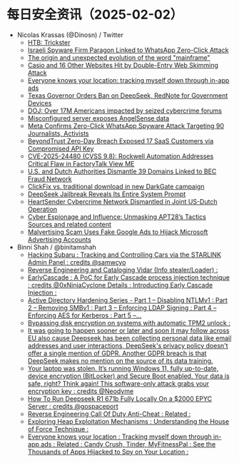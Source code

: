 # 每日安全资讯（2025-02-02）

- Nicolas Krassas (@Dinosn) / Twitter
  - [HTB: Trickster](https://x.com/Dinosn/status/1885757762056941848)
  - [Israeli Spyware Firm Paragon Linked to WhatsApp Zero-Click Attack](https://x.com/Dinosn/status/1885757691563262258)
  - [The origin and unexpected evolution of the word "mainframe"](https://x.com/Dinosn/status/1885757491780169879)
  - [Casio and 16 Other Websites Hit by Double-Entry Web Skimming Attack](https://x.com/Dinosn/status/1885702129374900702)
  - [Everyone knows your location: tracking myself down through in-app ads](https://x.com/Dinosn/status/1885684613441269963)
  - [Texas Governor Orders Ban on DeepSeek, RedNote for Government Devices](https://x.com/Dinosn/status/1885683471307206864)
  - [DOJ: Over 17M Americans impacted by seized cybercrime forums](https://x.com/Dinosn/status/1885620068794486910)
  - [Misconfigured server exposes AngelSense data](https://x.com/Dinosn/status/1885619835628835205)
  - [Meta Confirms Zero-Click WhatsApp Spyware Attack Targeting 90 Journalists, Activists](https://x.com/Dinosn/status/1885619632788128090)
  - [BeyondTrust Zero-Day Breach Exposed 17 SaaS Customers via Compromised API Key](https://x.com/Dinosn/status/1885618397192573180)
  - [CVE-2025-24480 (CVSS 9.8): Rockwell Automation Addresses Critical Flaw in FactoryTalk View ME](https://x.com/Dinosn/status/1885618333166301434)
  - [U.S. and Dutch Authorities Dismantle 39 Domains Linked to BEC Fraud Network](https://x.com/Dinosn/status/1885618262374863359)
  - [ClickFix vs. traditional download in new DarkGate campaign](https://x.com/Dinosn/status/1885536270950023472)
  - [DeepSeek Jailbreak Reveals Its Entire System Prompt](https://x.com/Dinosn/status/1885536085234647501)
  - [HeartSender Cybercrime Network Dismantled in Joint US-Dutch Operation](https://x.com/Dinosn/status/1885535981979230388)
  - [Cyber Espionage and Influence: Unmasking APT28’s Tactics Sources and related content](https://x.com/Dinosn/status/1885535257513906317)
  - [Malvertising Scam Uses Fake Google Ads to Hijack Microsoft Advertising Accounts](https://x.com/Dinosn/status/1885535106649002427)
- Binni Shah / @binitamshah
  - [Hacking Subaru : Tracking and Controlling Cars via the STARLINK Admin Panel :  credits @samwcyo](https://x.com/binitamshah/status/1885772320658334143)
  - [Reverse Engineering and Cataloging Vidar (Info stealer/Loader) :](https://x.com/binitamshah/status/1885769081527341455)
  - [EarlyCascade : A PoC for Early Cascade process injection technique :  credits @0xNinjaCyclone Details : Introducting Early Cascade Injection :](https://x.com/binitamshah/status/1885758692290969751)
  - [Active Directory Hardening Series - Part 1 – Disabling NTLMv1 :  Part 2 – Removing SMBv1 : Part 3 – Enforcing LDAP Signing :  Part 4 – Enforcing AES for Kerberos :  Part 5 –…](https://x.com/binitamshah/status/1885754595181564209)
  - [Bypassing disk encryption on systems with automatic TPM2 unlock :](https://x.com/binitamshah/status/1885746452816867817)
  - [It was going to happen sooner or later and soon it may follow across EU also cause Deepseek has been collecting personal data like email addresses and user interactions, DeepSeek's privacy policy doesn't offer a single mention of GDPR. Another GDPR breach is that DeepSeek makes no mention on the source of its data training.](https://x.com/binitamshah/status/1885745492975550969)
  - [Your laptop was stolen. It’s running Windows 11, fully up-to-date, device encryption (BitLocker) and Secure Boot enabled. Your data is safe, right? Think again! This software-only attack grabs your encryption key :  credits @Neodyme](https://x.com/binitamshah/status/1885744624104517900)
  - [How To Run Deepseek R1 671b Fully Locally On a $2000 EPYC Server :  credits @gospaceport](https://x.com/binitamshah/status/1885743052494659908)
  - [Reverse Engineering Call Of Duty Anti-Cheat :  Related :](https://x.com/binitamshah/status/1885740861956440346)
  - [Exploring Heap Exploitation Mechanisms : Understanding the House of Force Technique :](https://x.com/binitamshah/status/1885736003882905608)
  - [Everyone knows your location : Tracking myself down through in-app ads :  Related : Candy Crush, Tinder, MyFitnessPal : See the Thousands of Apps Hijacked to Spy on Your Location :](https://x.com/binitamshah/status/1885734228358525159)
